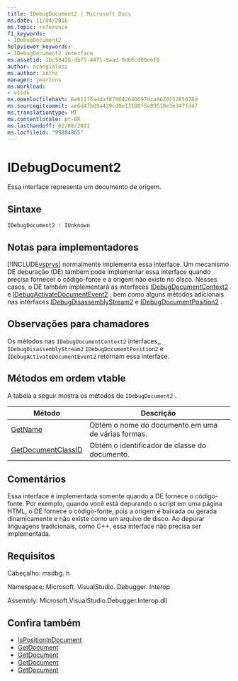 ```yaml
---
title: IDebugDocument2 | Microsoft Docs
ms.date: 11/04/2016
ms.topic: reference
f1_keywords:
- IDebugDocument2
helpviewer_keywords:
- IDebugDocument2 interface
ms.assetid: 1bc58426-dbf5-4471-9aad-9d66cd80eef0
author: acangialosi
ms.author: anthc
manager: jmartens
ms.workload:
- vssdk
ms.openlocfilehash: 6e611f6a4daf878042640697dca862015285078d
ms.sourcegitcommit: ae6d47b09a439cd0e13180f5e89510e3e347fd47
ms.translationtype: MT
ms.contentlocale: pt-BR
ms.lasthandoff: 02/08/2021
ms.locfileid: "99884865"
---
```

# <a name="idebugdocument2"></a>IDebugDocument2
Essa interface representa um documento de origem.

## <a name="syntax"></a>Sintaxe

```
IDebugDocument2 : IUnknown
```

## <a name="notes-for-implementers"></a>Notas para implementadores
 [!INCLUDE[vsprvs](../../../code-quality/includes/vsprvs_md.md)] normalmente implementa essa interface. Um mecanismo DE depuração (DE) também pode implementar essa interface quando precisa fornecer o código-fonte e a origem não existe no disco.  Nesses casos, o DE também implementará as interfaces [IDebugDocumentContext2](../../../extensibility/debugger/reference/idebugdocumentcontext2.md) e [IDebugActivateDocumentEvent2](../../../extensibility/debugger/reference/idebugactivatedocumentevent2.md) , bem como alguns métodos adicionais nas interfaces [IDebugDisassemblyStream2](../../../extensibility/debugger/reference/idebugdisassemblystream2.md) e [IDebugDocumentPosition2](../../../extensibility/debugger/reference/idebugdocumentposition2.md) .

## <a name="notes-for-callers"></a>Observações para chamadores
 Os métodos nas `IDebugDocumentContext2` interfaces,, `IDebugDisassemblyStream2` `IDebugDocumentPosition2` e `IDebugActivateDocumentEvent2` retornam essa interface.

## <a name="methods-in-vtable-order"></a>Métodos em ordem vtable
 A tabela a seguir mostra os métodos de `IDebugDocument2` .

|Método|Descrição|
|------------|-----------------|
|[GetName](../../../extensibility/debugger/reference/idebugdocument2-getname.md)|Obtém o nome do documento em uma de várias formas.|
|[GetDocumentClassID](../../../extensibility/debugger/reference/idebugdocument2-getdocumentclassid.md)|Obtém o identificador de classe do documento.|

## <a name="remarks"></a>Comentários
 Essa interface é implementada somente quando a DE fornece o código-fonte. Por exemplo, quando você está depurando o script em uma página HTML, o DE fornece o código-fonte, pois a origem é baixada ou gerada dinamicamente e não existe como um arquivo de disco. Ao depurar linguagens tradicionais, como C++, essa interface não precisa ser implementada.

## <a name="requirements"></a>Requisitos
 Cabeçalho: msdbg. h

 Namespace: Microsoft. VisualStudio. Debugger. Interop

 Assembly: Microsoft.VisualStudio.Debugger.Interop.dll

## <a name="see-also"></a>Confira também
- [IsPositionInDocument](../../../extensibility/debugger/reference/idebugdocumentposition2-ispositionindocument.md)
- [GetDocument](../../../extensibility/debugger/reference/idebugactivatedocumentevent2-getdocument.md)
- [GetDocument](../../../extensibility/debugger/reference/idebugdocumentcontext2-getdocument.md)
- [GetDocument](../../../extensibility/debugger/reference/idebugdocumentposition2-getdocument.md)
- [GetDocument](../../../extensibility/debugger/reference/idebugdisassemblystream2-getdocument.md)
